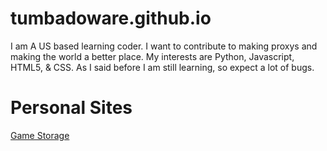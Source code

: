 # tumbadoware.github.io
 I am A US based learning coder. I want to contribute to making proxys and making the world a better place.
My interests are Python, Javascript, HTML5, & CSS. As I said before I am still learning, so expect a lot of bugs.

# Personal Sites
<a href="https://tumbadoware.github.io/Eternals-Sites/">Game Storage</a>
